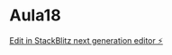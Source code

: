 # Aula18

[Edit in StackBlitz next generation editor ⚡️](https://stackblitz.com/~/github.com/Onjospiat/Aula17)
